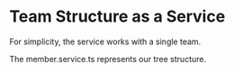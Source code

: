 # Team Structure as a Service

For simplicity, the service works with a single team.

The member.service.ts represents our tree structure.
